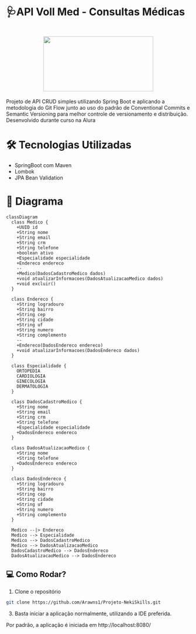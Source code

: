 # 🩺API Voll Med - Consultas Médicas
<h1 align="center">
<img height="150" width="300" src="https://media.discordapp.net/attachments/929069726372597815/1177336834808877096/Screenshot_3.jpg?ex=6572235f&is=655fae5f&hm=ed895df53a7b3580dc56c41ea0d9b2abfe1e7ad5db3b9f3140201a14a6cd1a39&=&format=webp" />
</h1>

Projeto de API CRUD simples utilizando Spring Boot e aplicando a metodologia do Git Flow junto ao uso do padrão de Conventional Commits e Semantic Versioning para melhor controle de versionamento e distribuição. Desenvolvido durante curso na Alura

# 🛠 Tecnologias Utilizadas
 - SpringBoot com Maven
 - Lombok
 - JPA Bean Validation

# 📃 Diagrama
```mermaid
classDiagram
  class Medico {
    +UUID id
    +String nome
    +String email
    +String crm
    +String telefone
    +boolean ativo
    +Especialidade especialidade
    +Endereco endereco
    --
    +Medico(DadosCadastroMedico dados)
    +void atualizarInformacoes(DadosAtualizacaoMedico dados)
    +void excluir()
  }

  class Endereco {
    +String logradouro
    +String bairro
    +String cep
    +String cidade
    +String uf
    +String numero
    +String complemento
    --
    +Endereco(DadosEndereco endereco)
    +void atualizarInformacoes(DadosEndereco dados)
  }

  class Especialidade {
    ORTOPEDIA
    CARDIOLOGIA
    GINECOLOGIA
    DERMATOLOGIA
  }

  class DadosCadastroMedico {
    +String nome
    +String email
    +String crm
    +String telefone
    +Especialidade especialidade
    +DadosEndereco endereco
  }

  class DadosAtualizacaoMedico {
    +String nome
    +String telefone
    +DadosEndereco endereco
  }

  class DadosEndereco {
    +String logradouro
    +String bairro
    +String cep
    +String cidade
    +String uf
    +String numero
    +String complemento
  }

  Medico --|> Endereco
  Medico --> Especialidade
  Medico --> DadosCadastroMedico
  Medico --> DadosAtualizacaoMedico
  DadosCadastroMedico --> DadosEndereco
  DadosAtualizacaoMedico --> DadosEndereco

```

## 💻 Como Rodar?

1. Clone o repositório
```bash
git clone https://github.com/Arawns1/Projeto-NekiSkills.git
```
3. Basta iniciar a aplicação normalmente, utilizando a IDE preferida.

Por padrão, a aplicação é iniciada em http://localhost:8080/
